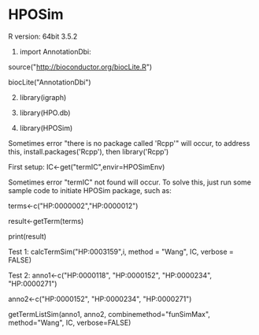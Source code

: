 # HPOSim

R version: 64bit 3.5.2

1. import AnnotationDbi:

source("http://bioconductor.org/biocLite.R")

biocLite("AnnotationDbi")

2. library(igraph)

3. library(HPO.db)

4. library(HPOSim)

Sometimes error "there is no package called 'Rcpp'" will occur, to address this, install.packages('Rcpp'), then library('Rcpp')


First setup: IC<-get("termIC",envir=HPOSimEnv)

Sometimes error "termIC" not found will occur. To solve this, just run some sample code to initiate HPOSim package, such as:

 terms<-c("HP:0000002","HP:0000012")
 
 result<-getTerm(terms)
 
 print(result)



Test 1: calcTermSim("HP:0003159",i, method = "Wang", IC, verbose = FALSE)

Test 2:
anno1<-c("HP:0000118", "HP:0000152", "HP:0000234", "HP:0000271")

anno2<-c("HP:0000152", "HP:0000234", "HP:0000271")

getTermListSim(anno1, anno2, combinemethod="funSimMax", method="Wang", IC, verbose=FALSE)
